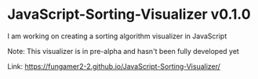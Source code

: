 # JavaScript-Sorting-Visualizer v0.1.0

I am working on creating a sorting algorithm visualizer in JavaScript

Note: This visualizer is in pre-alpha and hasn't been fully developed yet

Link: https://fungamer2-2.github.io/JavaScript-Sorting-Visualizer/
